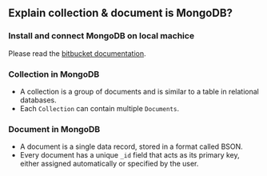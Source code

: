 ## Explain collection & document is MongoDB?

### Install and connect MongoDB on local machice

Please read the [bitbucket documentation](https://bitbucket.org/abhisekdutta507/mongod-core-commands/src/master/).

### Collection in MongoDB

  * A collection is a group of documents and is similar to a table in relational databases.
  * Each `Collection` can contain multiple `Documents`.

### Document in MongoDB

  * A document is a single data record, stored in a format called BSON.
  * Every document has a unique `_id` field that acts as its primary key, either assigned automatically or specified by the user.
